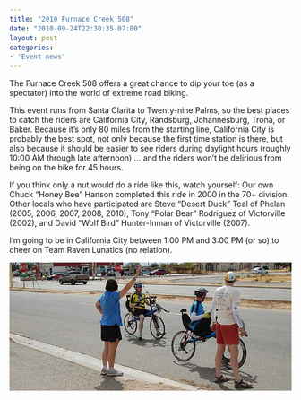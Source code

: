 ```yaml
---
title: "2010 Furnace Creek 508"
date: "2010-09-24T22:30:35-07:00"
layout: post
categories:
- 'Event news'
---
```


The Furnace Creek 508 offers a great chance to dip your toe (as a spectator) into the world of extreme road biking.  
  
This event runs from Santa Clarita to Twenty-nine Palms, so the best places to catch the riders are California City, Randsburg, Johannesburg, Trona, or Baker. Because it’s only 80 miles from the starting line, California City is probably the best spot, not only because the first time station is there, but also because it should be easier to see riders during daylight hours (roughly 10:00 AM through late afternoon) … and the riders won’t be delirious from being on the bike for 45 hours.

If you think only a nut would do a ride like this, watch yourself: Our own Chuck “Honey Bee” Hanson completed this ride in 2000 in the 70+ division. Other locals who have participated are Steve “Desert Duck” Teal of Phelan (2005, 2006, 2007, 2008, 2010), Tony “Polar Bear” Rodriguez of Victorville (2002), and David “Wolf Bird” Hunter-Inman of Victorville (2007).

I’m going to be in California City between 1:00 PM and 3:00 PM (or so) to cheer on Team Raven Lunatics (no relation).

![2010 Furnace Creek 508 Time Station 1 - California City](/assets/img/2010/09/02-fc508-ts1.jpg)